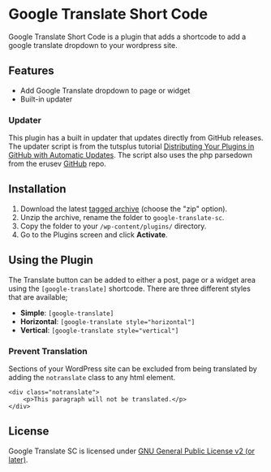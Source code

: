# Google Translate Short Code
Google Translate Short Code is a plugin that adds a shortcode to add a google translate dropdown to your wordpress site.

## Features
* Add Google Translate dropdown to page or widget
* Built-in updater

### Updater
This plugin has a built in updater that updates directly from GitHub releases. The updater script is from the tutsplus tutorial [Distributing Your Plugins in GitHub with Automatic Updates](http://code.tutsplus.com/tutorials/distributing-your-plugins-in-github-with-automatic-updates--wp-34817). The script also uses the php parsedown from the erusev [GitHub](https://github.com/erusev/parsedown) repo.

## Installation
1. Download the latest [tagged archive](https://github.com/JustinByrne/Google-Translate-SC/releases) (choose the "zip" option).
2. Unzip the archive, rename the folder to `google-translate-sc`.
3. Copy the folder to your `/wp-content/plugins/` directory.
4. Go to the Plugins screen and click **Activate**.

## Using the Plugin
The Translate button can be added to either a post, page or a widget area using the `[google-translate]` shortcode. There are three different styles that are available;

* **Simple**: `[google-translate]`
* **Horizontal**: `[google-translate style="horizontal"]`
* **Vertical**: `[google-translate style="vertical"]`

### Prevent Translation
Sections of your WordPress site can be excluded from being translated by adding the `notranslate` class to any html element.

```
<div class="notranslate">
	<p>This paragraph will not be translated.</p>
</div>
```

## License
Google Translate SC is licensed under [GNU General Public License v2 (or later)](https://github.com/JustinByrne/Google-Translate-SC/blob/master/LICENSE).
